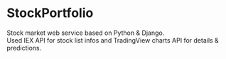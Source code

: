 # StockPortfolio
Stock market web service based on Python &amp; Django.  
Used IEX API for stock list infos and TradingView charts API for details &amp; predictions.
